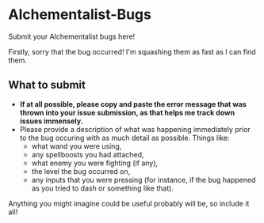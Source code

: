 # Alchementalist-Bugs
Submit your Alchementalist bugs here!

Firstly, sorry that the bug occurred! I'm squashing them as fast as I can find them.

## What to submit
* **If at all possible, please copy and paste the error message that was thrown into your issue submission, as that helps me track down issues immensely.**
* Please provide a description of what was happening immediately prior to the bug occuring with as much detail as possible. Things like:
  * what wand you were using,
  * any spellboosts you had attached,
  * what enemy you were fighting (if any),
  * the level the bug occurred on,
  * any inputs that you were pressing (for instance, if the bug happened as you tried to dash or something like that).

Anything you might imagine could be useful probably will be, so include it all!
